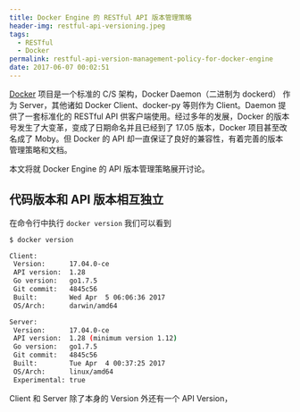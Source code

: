 ```yaml
---
title: Docker Engine 的 RESTful API 版本管理策略
header-img: restful-api-versioning.jpeg
tags:
  - RESTful
  - Docker
permalink: restful-api-version-management-policy-for-docker-engine
date: 2017-06-07 00:02:51
---
```

[Docker](https://github.com/moby/moby) 项目是一个标准的 C/S 架构，Docker Daemon（二进制为 dockerd） 作为 Server，其他诸如 Docker Client、docker-py 等则作为 Client。Daemon 提供了一套标准化的 RESTful API 供客户端使用。经过多年的发展，Docker 的版本号发生了大变革，变成了日期命名并且已经到了 17.05 版本，Docker 项目甚至改名成了 Moby。但 Docker 的 API 却一直保证了良好的兼容性，有着完善的版本管理策略和文档。

本文将就 Docker Engine 的 API 版本管理策略展开讨论。

## 代码版本和 API 版本相互独立

在命令行中执行 `docker version` 我们可以看到

```bash
$ docker version

Client:
 Version:      17.04.0-ce
 API version:  1.28
 Go version:   go1.7.5
 Git commit:   4845c56
 Built:        Wed Apr  5 06:06:36 2017
 OS/Arch:      darwin/amd64

Server:
 Version:      17.04.0-ce
 API version:  1.28 (minimum version 1.12)
 Go version:   go1.7.5
 Git commit:   4845c56
 Built:        Tue Apr  4 00:37:25 2017
 OS/Arch:      linux/amd64
 Experimental: true
```

Client 和 Server 除了本身的 Version 外还有一个 API Version，